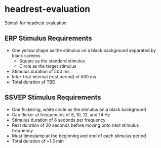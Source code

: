 # headrest-evaluation
Stimuli for headrest evaluation

## ERP Stimulus Requirements
* One yellow shape as the stimulus on a black background separated by black screens
    * Square as the standard stimulus
    * Circle as the target stimulus
* Stimulus duration of 500 ms
* Inter-trial-interval (rest period) of 500 ms
* Total duration of TBD

## SSVEP Stimulus Requirements
* One flickering, white circle as the stimulus on a black background
* Can flicker at frequencies of 8, 10, 12, and 14 Hz
* Stimulus duration of 8 seconds per frequency
* Rest duration of 20 seconds before moving onto next stimulus frequency
* Must timestamp at the beginning and end of each stimulus period
* Total duration of ~1.5 min
